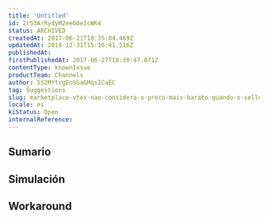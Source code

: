 ```yaml
---
title: 'Untitled'
id: 2rS3ArRydyM2ee68eIcWK4
status: ARCHIVED
createdAt: 2017-06-21T18:35:04.469Z
updatedAt: 2019-12-31T15:16:41.516Z
publishedAt: 
firstPublishedAt: 2017-06-27T18:30:47.071Z
contentType: knownIssue
productTeam: Channels
author: 5S2MYtrgEoSGaGMqsICaEC
tag: Suggestions
slug: marketplace-vtex-nao-considera-o-preco-mais-barato-quando-o-seller-tambem
locale: es
kiStatus: Open
internalReference: 
---
```


## Sumario



## Simulación



## Workaround



